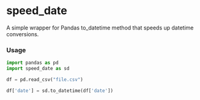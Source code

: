 # speed_date
A simple wrapper for Pandas to_datetime method that speeds up datetime conversions.


### Usage

```python
import pandas as pd
import speed_date as sd

df = pd.read_csv("file.csv")

df['date'] = sd.to_datetime(df['date'])

```
